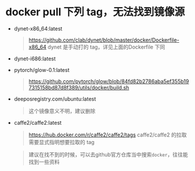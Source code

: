 # docker pull 下列 tag，无法找到镜像源

- dynet-x86_64:latest
    > https://github.com/clab/dynet/blob/master/docker/Dockerfile-x86_64
    > dynet 是手动打的 tag，详见上面的Dockerfile
    > 下同
- dynet-i686:latest
- pytorch/glow-0.1:latest
    > https://github.com/pytorch/glow/blob/84fd82b2786aba5ef355b197315158bd87d8f389/utils/docker/build.sh
- deeposregistry.com/ubuntu:latest
    > 这个镜像意义不明，建议删除
- caffe2/caffe2:latest
    > https://hub.docker.com/r/caffe2/caffe2/tags
    > caffe2/caffe2 的拉取需要显式指明想要拉取的 tag


    > 建议在找不到的时候，可以去github官方仓库当中搜索`docker`，往往能找到一些资料
